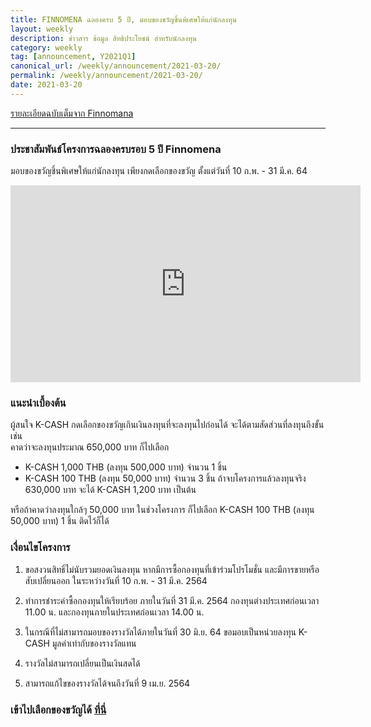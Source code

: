 ```yaml
---
title: FINNOMENA ฉลองครบ 5 ปี, มอบของขวัญชิ้นพิเศษให้แก่นักลงทุน
layout: weekly
description: ข่าวสาร ข้อมูล สิทธิประโยชน์ สำหรับนักลงทุน
category: weekly
tag: [announcement, Y2021Q1]
canonical_url: /weekly/announcement/2021-03-20/
permalink: /weekly/announcement/2021-03-20/
date: 2021-03-20
---
```


<i class="far fa-copyright"></i> [รายละเอียดฉบับเต็มจาก Finnomana](https://www.finnomena.com/z-admin/campaign-promotion-5-years/)

<hr>

### ประชาสัมพันธ์โครงการฉลองครบรอบ 5 ปี Finnomena <i class="fas fa-gift"></i>

มอบของขวัญชิ้นพิเศษให้แก่นักลงทุน เพียงกดเลือกของขวัญ
ตั้งแต่วันที่ 10 ก.พ. - 31 มี.ค. 64

<div class="text-center">
    <iframe width="560" height="315" src="https://www.youtube.com/embed/ZZRZFwQPYyE" title="YouTube video player" frameborder="0" allow="accelerometer; autoplay; clipboard-write; encrypted-media; gyroscope; picture-in-picture" allowfullscreen></iframe>
</div>

### แนะนำเบื้องต้น

ผู้สนใจ K-CASH กดเลือกของขวัญเกินเงินลงทุนที่จะลงทุนไปก่อนได้ จะได้ตามสัดส่วนที่ลงทุนถึงขั้น เช่น <br> 
คาดว่าจะลงทุนประมาณ 650,000 บาท ก็ไปเลือก
- K-CASH 1,000 THB (ลงทุน 500,000 บาท) จำนวน 1 ชิ้น
- K-CASH 100 THB (ลงทุน 50,000 บาท) จำนวน 3 ชิ้น
ถ้าจบโครงการแล้วลงทุนจริง 630,000 บาท จะได้ K-CASH 1,200 บาท เป็นต้น

หรือถ้าคาดว่าลงทุนใกล้ๆ 50,000 บาท ในช่วงโครงการ ก็ไปเลือก
K-CASH 100 THB (ลงทุน 50,000 บาท) 1 ชิ้น ติดไว้ก็ได้


### เงื่อนไขโครงการ
1. ขอสงวนสิทธิ์ไม่นับรวมยอดเงินลงทุน หากมีการซื้อกองทุนที่เข้าร่วมโปรโมชั่น และมีการขายหรือสับเปลี่ยนออก ในระหว่างวันที่ 10 ก.พ. - 31 มี.ค. 2564

2. ทำการชำระค่าซื้อกองทุนให้เรียบร้อย ภายในวันที่ 31 มี.ค. 2564 กองทุนต่างประเทศก่อนเวลา 11.00 น. และกองทุนภายในประเทศก่อนเวลา 14.00 น.

3. ในกรณีที่ไม่สามารถมอบของรางวัลได้ภายในวันที่ 30 มิ.ย. 64 ขอมอบเป็นหน่วยลงทุน K-CASH มูลค่าเท่ากับของรางวัลแทน

4. รางวัลไม่สามารถเปลี่ยนเป็นเงินสดได้

5. สามารถแก้ไขของรางวัลได้จนถึงวันที่ 9 เม.ย. 2564

### เข้าไปเลือกของขวัญได้ [ที่นี่](https://www.finnomena.com/z-admin/campaign-promotion-5-years/)
